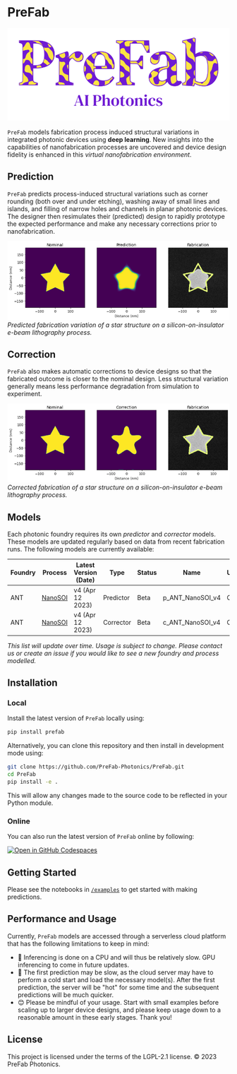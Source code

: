 # PreFab

![PreFab logo](https://github.com/PreFab-Photonics/PreFab/blob/main/assets/logo.png?raw=true)

`PreFab` models fabrication process induced structural variations in integrated photonic devices using **deep learning**. New insights into the capabilities of nanofabrication processes are uncovered and device design fidelity is enhanced in this *virtual nanofabrication environment*.

## Prediction

`PreFab` predicts process-induced structural variations such as corner rounding (both over and under etching), washing away of small lines and islands, and filling of narrow holes and channels in planar photonic devices. The designer then resimulates their (predicted) design to rapidly prototype the expected performance and make any necessary corrections prior to nanofabrication.

![Example of PreFab prediction](https://github.com/PreFab-Photonics/PreFab/blob/main/assets/promo_p.png?raw=true) *Predicted fabrication variation of a star structure on a silicon-on-insulator e-beam lithography process.*

## Correction

`PreFab` also makes automatic corrections to device designs so that the fabricated outcome is closer to the nominal design. Less structural variation generally means less performance degradation from simulation to experiment.

![Example of PreFab correction](https://github.com/PreFab-Photonics/PreFab/blob/main/assets/promo_c.png?raw=true) *Corrected fabrication of a star structure on a silicon-on-insulator e-beam lithography process.*

## Models

Each photonic foundry requires its own *predictor* and *corrector* models. These models are updated regularly based on data from recent fabrication runs. The following models are currently available:

| Foundry | Process | Latest Version (Date) | Type | Status | Name | Usage|
| --- | ------- | --------------- | --------- | ----- | ---------------- | ---|
| ANT | [NanoSOI](https://www.appliednt.com/nanosoi-fabrication-service/) | v4 (Apr 12 2023) | Predictor | Beta | p_ANT_NanoSOI_v4 | Open |
| ANT | [NanoSOI](https://www.appliednt.com/nanosoi-fabrication-service/) | v4 (Apr 12 2023) | Corrector | Beta | c_ANT_NanoSOI_v4 | Open |

*This list will update over time. Usage is subject to change. Please contact us or create an issue if you would like to see a new foundry and process modelled.*

## Installation

### Local

Install the latest version of `PreFab` locally using:

```sh
pip install prefab
```

Alternatively, you can clone this repository and then install in development mode using:

```sh
git clone https://github.com/PreFab-Photonics/PreFab.git
cd PreFab
pip install -e .
```

This will allow any changes made to the source code to be reflected in your Python module.

### Online

You can also run the latest version of `PreFab` online by following:

[![Open in GitHub Codespaces](https://github.com/codespaces/badge.svg)](https://github.com/codespaces/new?machine=basicLinux32gb&repo=608330448&ref=main&devcontainer_path=.devcontainer%2Fdevcontainer.json&location=EastUs)

## Getting Started

Please see the notebooks in [`/examples`](https://github.com/PreFab-Photonics/PreFab/tree/main/examples) to get started with making predictions.

## Performance and Usage

Currently, `PreFab` models are accessed through a serverless cloud platform that has the following limitations to keep in mind:

- 🐢 Inferencing is done on a CPU and will thus be relatively slow. GPU inferencing to come in future updates.
- 🥶 The first prediction may be slow, as the cloud server may have to perform a cold start and load the necessary model(s). After the first prediction, the server will be "hot" for some time and the subsequent predictions will be much quicker.
- 😊 Please be mindful of your usage. Start with small examples before scaling up to larger device designs, and please keep usage down to a reasonable amount in these early stages. Thank you!

<!-- ## Documentation

To get started with tutorials and examples, or to dive into the API reference, visit our full documentation [here](README.md). -->

## License

This project is licensed under the terms of the LGPL-2.1 license. © 2023 PreFab Photonics.
